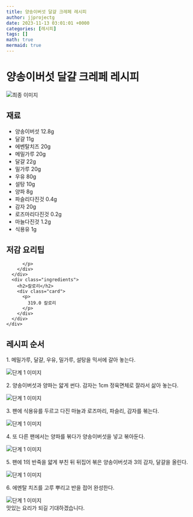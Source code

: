```yaml
---
title: 양송이버섯 달걀 크레페 레시피
author: jjprojectg
date: 2023-11-13 03:01:01 +0000
categories: [레시피]
tags: []
math: true
mermaid: true
---
```

<meta name="og:type" content="website"/>
<meta charset="UTF-8"/>
<div class="header">
  <h1>양송이버섯 달걀 크레페 레시피</h1>
</div>

<div class="container my-4">
  <div class="row">
    <div class="col-12 col-md-6">
      <div class="recipe-image">
        <img src="http://www.foodsafetykorea.go.kr/uploadimg/20141117/20141117053351_1416213231334.jpg" class="step-image" alt="최종 이미지"/>
      </div>
    </div>
    <div class="col-12 col-md-6">
      <div class="ingredients">
        <h2>재료</h2>
        <ul class="card">
          <li> 양송이버섯 12.8g </li>
          <li>  달걀 11g </li>
          <li>  에벤탈치즈 20g </li>
          <li>  메밀가루 20g </li>
          <li>  달걀 22g </li>
          <li>  밀가루 20g </li>
          <li>  우유 80g </li>
          <li>  설탕 10g </li>
          <li>  양파 8g </li>
          <li>  파슬리다진것 0.4g </li>
          <li>  감자 20g </li>
          <li>  로즈마리다진것 0.2g </li>
          <li>  마늘다진것 1.2g </li>
          <li>  식용유 1g </li>
</ul>
      </div>
    </div>
    <div class="col-12 col-md-6">
      <div class="ingredients">
        <h2>저감 요리팁</h2>
        <div class="card"> 
          <p>
            
          </p>
        </div>
      </div>
      <div class="ingredients">
        <h2>칼로리</h2>
        <div class="card"> 
          <p>
            319.0 칼로리
          </p>
        </div>
      </div>
    </div>
  </div>

  <h2 class="my-4">레시피 순서</h2>
  <div class="card recipe-card">
    <div class="card-body recipe-step">
      <p class="card-text step-description">1. 메밀가루, 달걀, 우유, 밀가루, 설탕을 믹서에 갈아 놓는다.</p>
      <img src="http://www.foodsafetykorea.go.kr/uploadimg/cook/800-1.jpg" alt="단계 1 이미지" class="step-image"/>
    </div>
  </div>
  <div class="card recipe-card">
    <div class="card-body recipe-step">
      <p class="card-text step-description">2. 양송이버섯과 양파는 얇게 썬다. 감자는 1cm 정육면체로 잘라서 삶아 놓는다.</p>
      <img src="http://www.foodsafetykorea.go.kr/uploadimg/cook/800-2.jpg" alt="단계 1 이미지" class="step-image"/>
    </div>
  </div>
  <div class="card recipe-card">
    <div class="card-body recipe-step">
      <p class="card-text step-description">3. 팬에 식용유를 두르고 다진 마늘과 로즈마리, 파슬리, 감자를 볶는다.</p>
      <img src="http://www.foodsafetykorea.go.kr/uploadimg/cook/800-3.jpg" alt="단계 1 이미지" class="step-image"/>
    </div>
  </div>
  <div class="card recipe-card">
    <div class="card-body recipe-step">
      <p class="card-text step-description">4. 또 다른 팬에서는 양파를 볶다가 양송이버섯을 넣고 볶아둔다.</p>
      <img src="http://www.foodsafetykorea.go.kr/uploadimg/cook/800-4.jpg" alt="단계 1 이미지" class="step-image"/>
    </div>
  </div>
  <div class="card recipe-card">
    <div class="card-body recipe-step">
      <p class="card-text step-description">5. 팬에 1의 반죽을 얇게 부친 뒤 뒤집어 볶은 양송이버섯과 3의 감자, 달걀을 올린다.</p>
      <img src="http://www.foodsafetykorea.go.kr/uploadimg/cook/800-5.jpg" alt="단계 1 이미지" class="step-image"/>
    </div>
  </div>
  <div class="card recipe-card">
    <div class="card-body recipe-step">
      <p class="card-text step-description">6. 에멘탈 치즈를 고루 뿌리고 반을 접어 완성한다.</p>
      <img src="http://www.foodsafetykorea.go.kr/uploadimg/cook/800-6.jpg" alt="단계 1 이미지" class="step-image"/>
    </div>
  </div>

</div>
맛있는 요리가 되길 기대하겠습니다.

